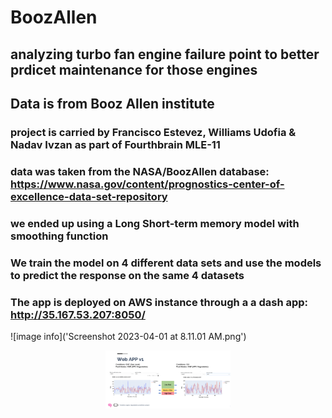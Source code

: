 # BoozAllen
## analyzing turbo fan engine failure point to better prdicet maintenance for those engines
## Data is from Booz Allen institute
### project is carried by Francisco Estevez, Williams Udofia & Nadav Ivzan as part of Fourthbrain MLE-11

### data was taken from the NASA/BoozAllen database: https://www.nasa.gov/content/prognostics-center-of-excellence-data-set-repository

### we ended up using a Long Short-term memory model with smoothing function

### We train the model on 4 different data sets and use the models to predict the response on the same 4 datasets

### The app is deployed on AWS instance through a a dash app: http://35.167.53.207:8050/

![image info]('Screenshot 2023-04-01 at 8.11.01 AM.png')
<p align = "center" draggable=”false” ><img src="Screenshot 2023-04-01 at 8.11.01 AM.png"
     width="200px"
     height="auto"/>
</p>





